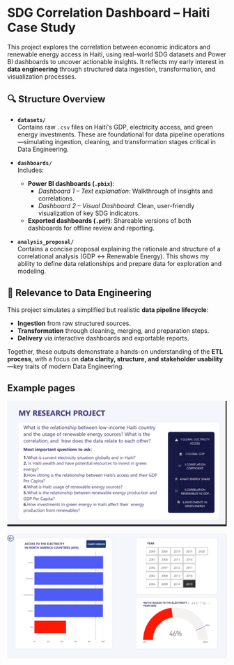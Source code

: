 
# SDG Correlation Dashboard – Haiti Case Study

This project explores the correlation between economic indicators and renewable energy access in Haiti, using real-world SDG datasets and Power BI dashboards to uncover actionable insights. It reflects my early interest in **data engineering** through structured data ingestion, transformation, and visualization processes.

## 🔍 Structure Overview

- **`datasets/`**  
  Contains raw `.csv` files on Haiti's GDP, electricity access, and green energy investments. These are foundational for data pipeline operations—simulating ingestion, cleaning, and transformation stages critical in Data Engineering.

- **`dashboards/`**  
  Includes:
  - **Power BI dashboards (`.pbix`)**:  
    - *Dashboard 1 – Text explanation*: Walkthrough of insights and correlations.  
    - *Dashboard 2 – Visual Dashboard*: Clean, user-friendly visualization of key SDG indicators.
  - **Exported dashboards (`.pdf`)**: Shareable versions of both dashboards for offline review and reporting.  

- **`analysis_proposal/`**  
  Contains a concise proposal explaining the rationale and structure of a correlational analysis (GDP ↔ Renewable Energy). This shows my ability to define data relationships and prepare data for exploration and modeling.

## 🚀 Relevance to Data Engineering

This project simulates a simplified but realistic **data pipeline lifecycle**:
- **Ingestion** from raw structured sources.
- **Transformation** through cleaning, merging, and preparation steps.
- **Delivery** via interactive dashboards and exportable reports.

Together, these outputs demonstrate a hands-on understanding of the **ETL process**, with a focus on **data clarity, structure, and stakeholder usability**—key traits of modern Data Engineering.


## Example pages
![Dashboard 1 - Visual Dashboard front page](./images/main_page.png)

![Dashboard 1 - Visual Dashboard example page](./images/visualization_example.png)

